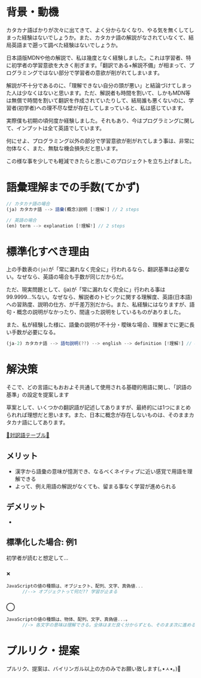 # 背景・動機
カタカナ語ばかりが次々に出てきて、よく分からなくなり、やる気を無くしてしまった経験はないでしょうか。また、カタカナ語の解説がなされていなくて、結局英語まで遡って調べた経験はないでしょうか。

日本語版MDNや他の解説で、私は幾度となく経験しました。これは学習者、特に初学者の学習意欲を大きく削ぎます。「翻訳である+解説不備」が相まって、プログラミングではない部分で学習者の意欲が削がれてしまいます。

解説が不十分であるのに、「理解できない自分の頭が悪い」と結論づけてしまった人は少なくはないと思います。ただ、解説者も時間を割いて、しかもMDN等は無償で時間を割いて翻訳を作成されていたりして、結局誰も悪くないのに、学習者(初学者)への理不尽な壁が存在してしまっていると、私は感じています。

実際僕も初期の頃何度か経験しました。それもあり、今はプログラミングに関して、インプットは全て英語でしています。


何にせよ、プログラミング以外の部分で学習意欲が削がれてしまう事は、非常に勿体なく、また、無駄な機会損失だと思います。

この様な事を少しでも軽減できたらと思いこのプロジェクトを立ち上げました。


# 語彙理解までの手数(てかず)

```js
// カタカナ語の場合
(ja) カタカナ語 --> 語彙(概念)説明 [!理解!] // 2 steps

// 英語の場合
(en) term --> explanation [!理解!] // 2 steps
```




# 標準化すべき理由
上の手数表の`(ja)`が「常に漏れなく完全に」行われるなら、翻訳基準は必要ない。なぜなら、英語の場合も手数が同じだからだ。

ただ、現実問題として、(ja)が「常に漏れなく完全に」行われる事は99.9999...%ない。なぜなら、解説者のトピックに関する理解度、英語(日本語)への習熟度、説明の仕方、が千差万別だから。また、私経験にはなりますが、語句・概念の説明がなかったり、間違った説明をしているものがありました。


また、私が経験した様に、語彙の説明が不十分・曖昧な場合、理解までに更に長い手数が必要になる。

```js
(ja-2) カタカナ語 --> 語句説明(??) --> english --> definition [!理解!] // 4 steps
```




# 解決策
そこで、どの言語にもおおよそ共通して使用される基礎的用語に関し、「訳語の基準」の設定を提案します　


草案として、いくつかの翻訳語が記述してありますが、最終的には1つにまとめられれば理想だと思います。また、日本に概念が存在しないものは、そのままカタカナ語にしてあります。

<a href='https://github.com/azmok/TSPJ-Translation-Standard-for-Programming-in-Japan-/blob/master/terms_en_ja.md'>🚀対訳語テーブル🚀</a>



## メリット
- 漢字から語彙の意味が憶測でき、なるべくネイティブに近い感覚で用語を理解できる
- よって、例え用語の解説がなくても、留まる事なく学習が進められる

## デメリット
- 




## 標準化した場合: 例1
初学者が読むと想定して…

### ×
```js
JavaScriptの値の種類は、オブジェクト、配列、文字、真偽値...
      //--> オブジェクトって何だ?? 学習が止まる
```

### ◯
```js
JavaScriptの値の種類は、物体、配列、文字、真偽値...。
      //-> 各文字の意味は理解できる。全体はまだ良く分からずとも、そのまま次に進める
```



# プルリク・提案
プルリク、提案は、バイリンガル以上の方のみでお願い致します(｡•ㅅ•｡)🌟
